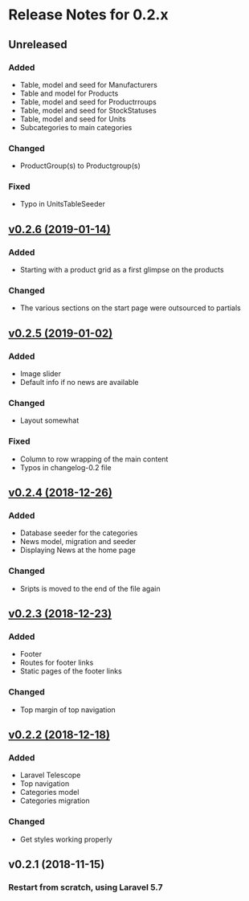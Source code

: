 # Release Notes for 0.2.x


## Unreleased

### Added
- Table, model and seed for Manufacturers
- Table and model for Products
- Table, model and seed for Productrroups
- Table, model and seed for StockStatuses
- Table, model and seed for Units
- Subcategories to main categories

### Changed
- ProductGroup(s) to Productgroup(s)

### Fixed
- Typo in UnitsTableSeeder


## [v0.2.6 (2019-01-14)](https://github.com/frezno/freznoshop/compare/v0.2.5...v0.2.6)

### Added
- Starting with a product grid as a first glimpse on the products

### Changed
- The various sections on the start page were outsourced to partials


## [v0.2.5 (2019-01-02)](https://github.com/frezno/freznoshop/compare/v0.2.4...v0.2.5)

### Added
- Image slider
- Default info if no news are available

### Changed
- Layout somewhat

### Fixed
- Column to row wrapping of the main content
- Typos in changelog-0.2 file


## [v0.2.4 (2018-12-26)](https://github.com/frezno/freznoshop/compare/v0.2.3...v0.2.4)

### Added
- Database seeder for the categories
- News model, migration and seeder
- Displaying News at the home page

### Changed
- Sripts is moved to the end of the file again


## [v0.2.3 (2018-12-23)](https://github.com/frezno/freznoshop/compare/v0.2.2...v0.2.3)

### Added
- Footer
- Routes for footer links
- Static pages of the footer links

### Changed
- Top margin of top navigation


## [v0.2.2 (2018-12-18)](https://github.com/frezno/freznoshop/compare/v0.2.1...v0.2.2)

### Added
- Laravel Telescope
- Top navigation
- Categories model
- Categories migration

### Changed
- Get styles working properly


## v0.2.1 (2018-11-15)

### Restart from scratch, using Laravel 5.7

